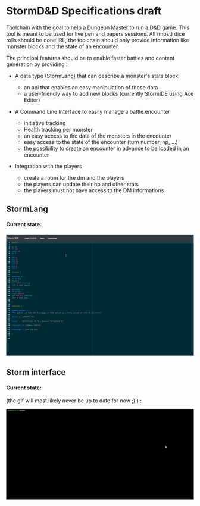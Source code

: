 

# StormD&D Specifications draft

Toolchain with the goal to help a Dungeon Master to run a D&D game.
This tool is meant to be used for live pen and papers sessions.
All (most) dice rolls should be done IRL, the toolchain should only
provide information like monster blocks and the state of an encounter.

The principal features should be to enable faster battles and content generation by providing :

- A data type (StormLang) that can describe a monster's stats block
  - an api that enables an easy manipulation of those data
  - a user-friendly way to add new blocks (currently StormIDE using Ace Editor)
- A Command Line Interface to easily manage a battle encounter
  - initiative tracking
  - Health tracking per monster
  - an easy access to the data of the monsters in the encounter
  - easy access to the state of the encounter (turn number, hp, ...)
  - the possibility to create an encounter in advance to be loaded in
  an encounter

- Integration with the players
    - create a room for the dm and the players
    - the players can update their hp and other stats
    - the players must not have access to the DM informations

## StormLang

#### Current state:

![demo](./gifs/stormIDE.gif)

## Storm interface

#### Current state:

(the gif will most likely never be up to date for now ;) ) :

![demo](./gifs/storm.gif)

